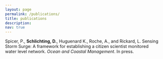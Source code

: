 ```yaml
---
layout: page
permalink: /publications/
title: publications
description:
nav: true
---
```


Spicer, P., **Schlichting, D.**, Huguenard K., Roche, A., and Rickard, L.
Sensing Storm Surge: A framework for establishing a citizen scientist monitored
water level network. *Ocean and Coastal Management*. In press.
